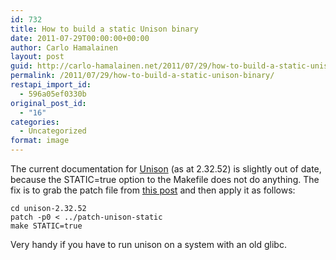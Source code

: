 ```yaml
---
id: 732
title: How to build a static Unison binary
date: 2011-07-29T00:00:00+00:00
author: Carlo Hamalainen
layout: post
guid: http://carlo-hamalainen.net/2011/07/29/how-to-build-a-static-unison-binary/
permalink: /2011/07/29/how-to-build-a-static-unison-binary/
restapi_import_id:
  - 596a05ef0330b
original_post_id:
  - "16"
categories:
  - Uncategorized
format: image
---
```

The current documentation for [Unison](http://www.cis.upenn.edu/~bcpierce/unison/) (as at 2.32.52) is slightly out of date, because the STATIC=true option to the Makefile does not do anything. The fix is to grab the patch file from [this post](http://permalink.gmane.org/gmane.network.unison.general/7879) and then apply it as follows:

    cd unison-2.32.52
    patch -p0 < ../patch-unison-static
    make STATIC=true

Very handy if you have to run unison on a system with an old glibc.
